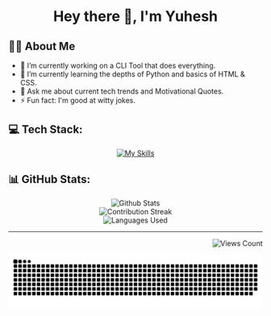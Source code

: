 <div align="center">
  
  # Hey there 👋, I'm **Yuhesh**

</div>



## 🤘🏻 About Me

- 🔭 I’m currently working on a CLI Tool that does everything.
- 🌱 I’m currently learning the depths of Python and basics of HTML & CSS.
- 💬 Ask me about current tech trends and Motivational Quotes.
- ⚡ Fun fact: I'm good at witty jokes.



## 💻 Tech Stack:

<div align="center">
  
[![My Skills](https://skillicons.dev/icons?i=python,css,html,md,git,github,pycharm&theme=dark)](#)

</div>

## 📊 GitHub Stats:

<div align="center">
  
![Github Stats](https://github-readme-stats.vercel.app/api?username=YuheshPandian&theme=tokyonight&hide_border=true&include_all_commits=true&count_private=true)<br/>
![Contribution Streak](https://github-readme-streak-stats.herokuapp.com/?user=YuheshPandian&theme=tokyonight&hide_border=true)<br/>
![Languages Used](https://github-readme-stats.vercel.app/api/top-langs/?username=YuheshPandian&theme=tokyonight&hide_border=true&include_all_commits=true&count_private=true&layout=pie)

</div>

<hr>

<div align="right">
  
![Views Count](https://komarev.com/ghpvc/?username=YuheshPandian&style=flat-square)

</div>


<picture>
  <source
    media="(prefers-color-scheme: dark)"
    srcset="https://raw.githubusercontent.com/platane/snk/output/github-contribution-grid-snake-dark.svg"
  />
  <source
    media="(prefers-color-scheme: light)"
    srcset="https://raw.githubusercontent.com/platane/snk/output/github-contribution-grid-snake.svg"
  />
  <img
    alt="github contribution grid snake animation"
    src="https://raw.githubusercontent.com/platane/snk/output/github-contribution-grid-snake.svg"
  />
</picture>
